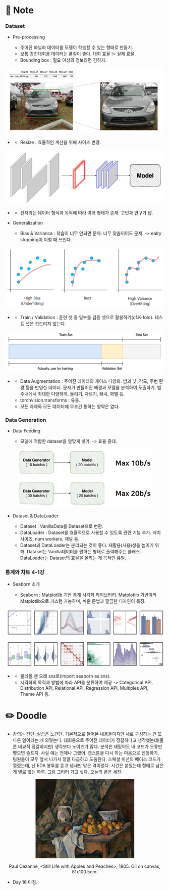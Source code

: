 # 📙 Note

### Dataset

- Pre-processing

  - 주어진 바닐라 데이터를 모델이 학습할 수 있는 형태로 만들기.
  - 보통 경진대회용 데이터는 품질이 좋다. 대회 효율 != 실제 효율.
  - Bounding box : 필요 이상의 정보라면 감하자.
<p align="center"><img src="https://github.com/iamtrueline/Boostcamp_AI_Tech_Note/blob/main/images/day16_img00.PNG" alt="Bounding box"></p>

-
  - Resize : 효율적인 계산을 위해 사이즈 변경.
<p align="center"><img src="https://github.com/iamtrueline/Boostcamp_AI_Tech_Note/blob/main/images/day16_img01.PNG" alt="Resize"></p>

-
  - 전처리는 데이터 형식과 목적에 따라 여러 형태가 존재. 고민과 연구가 답.

- Generalization

  - Bias & Variance : 학습이 너무 안되면 문제. 너무 맞춤이어도 문제. -> ealry stopping이 이럴 때 쓰인다.
<p align="center"><img src="https://github.com/iamtrueline/Boostcamp_AI_Tech_Note/blob/main/images/day16_img02.PNG" alt="Bias & Variance"></p>

-
  - Train / Validation : 훈련 셋 중 일부를 검증 셋으로 활용하기(cf.K-fold). 테스트 셋은 건드리지 않는다.
<p align="center"><img src="https://github.com/iamtrueline/Boostcamp_AI_Tech_Note/blob/main/images/day16_img03.PNG" alt="Train / Validation"></p>

-
  - Data Augmentation : 주어진 데이터의 케이스 다양화. 밤과 낮, 각도, 주변 환경 등을 반영한 데이터. 문제가 만들어진 배경과 모델을 분석하여 도출하기. 범주내에서 최대한 다양하게, 돌리기, 자르기, 왜곡, 화밸 등.
  - torchvision.transforms : 유용.
  - 모든 과제와 모든 데이터에 무조건 통하는 양약은 없다.

### Data Generation

- Data Feeding

  - 모델에 적합한 dataset을 알맞게 넣기. -> 효율 증대.
<p align="center"><img src="https://github.com/iamtrueline/Boostcamp_AI_Tech_Note/blob/main/images/day16_img04.PNG" alt="Data Feeding"></p>

- Dataset & DataLoader

  - Dataset : VanillaData를 Dataset으로 변환.
  - DataLoader : Dataset을 효율적으로 사용할 수 있도록 관련 기능 추가. 배치 사이즈, num workers, 채널 등.
  - Dataset과 DataLoader는 분리되는 것이 좋다. 재활용(사용)성을 높이기 위해. Dataset는 Vanilla데이터를 원하는 형태로 출력해주는 클래스. DataLoader는 Dataset의 효율을 올리는 게 목적인 유틸.

### 통계와 차트 4-1강

- Seaborn 소개

  - Seaborn : Matplotlib 기반 통계 시각화 라이브러리. Matplotlib 기반이라 Matplotlib으로 커스텀 가능하며, 쉬운 문법과 깔끔한 디자인이 특징.
<p align="center"><img src="https://github.com/iamtrueline/Boostcamp_AI_Tech_Note/blob/main/images/day16_img05.PNG" alt="Seaborn example"></p>

-
  - 불러올 땐 으레 sns로(import seaborn as sns).
  - 시각화의 목적과 방법에 따라 API를 분류하여 제공 -> Categorical API, Distribution API, Relational API, Regression API, Multiples API, Theme API 등.

# ✏️ Doodle

- 강의는 간단, 실습은 노간단. 기본적으로 들어본 내용들이지만 새로 구성하는 건 또 다른 일이라는 게 와닿는다. 대회용으로 주어진 데이터가 정갈하다고 생각했는데(물론 비교적 정갈하지만) 생각보다 노이즈가 많다. 분석은 재밌어도 내 코드가 오류만 뱉으면 슬프지. 사실 얘는 언제나 그랬어. 캡스톤을 다시 하는 마음으로 진행하기. 팀원들이 모두 앞서 나가서 정말 다급하고 도움된다. 스페셜 미션의 베이스 코드가 열렸는데, 난 EDA 봉투를 뜯고 냄새만 맡은 격이었다. 시간은 쏟았는데 형태로 남은 게 별로 없는 하루. 그림 그리러 가고 싶다. 오늘의 끝은 세잔.
<p align="center"><img src="https://github.com/iamtrueline/Boostcamp_AI_Tech_Note/blob/main/images/Paul_Cezanne_1905_Still_Life_with_Apples_and_Peaches.jpg"></p>
<p align="center">Paul Cezanne, &ltStill Life with Apples and Peaches&gt, 1905. Oil on canvas, 81x100.5cm.</p>

- Day 16 마침.
